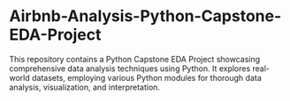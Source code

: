 # Airbnb-Analysis-Python-Capstone-EDA-Project
This repository contains a Python Capstone EDA Project showcasing comprehensive data analysis techniques using Python. It explores real-world datasets, employing various Python modules for thorough data analysis, visualization, and interpretation. 
